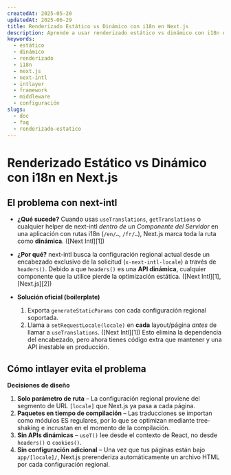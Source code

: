 ```yaml
---
createdAt: 2025-05-20
updatedAt: 2025-06-29
title: Renderizado Estático vs Dinámico con i18n en Next.js
description: Aprende a usar renderizado estático vs dinámico con i18n en Next.js.
keywords:
  - estático
  - dinámico
  - renderizado
  - i18n
  - next.js
  - next-intl
  - intlayer
  - framework
  - middleware
  - configuración
slugs:
  - doc
  - faq
  - renderizado-estatico
---
```


# Renderizado Estático vs Dinámico con i18n en Next.js

## El problema con **next-intl**

- **¿Qué sucede?**
  Cuando usas `useTranslations`, `getTranslations` o cualquier helper de next-intl _dentro de un Componente del Servidor_ en una aplicación con rutas i18n (`/en/…`, `/fr/…`), Next.js marca toda la ruta como **dinámica**. ([Next Intl][1])

- **¿Por qué?**
  next-intl busca la configuración regional actual desde un encabezado exclusivo de la solicitud (`x-next-intl-locale`) a través de `headers()`. Debido a que `headers()` es una **API dinámica**, cualquier componente que la utilice pierde la optimización estática. ([Next Intl][1], [Next.js][2])

- **Solución oficial (boilerplate)**

  1. Exporta `generateStaticParams` con cada configuración regional soportada.
  2. Llama a `setRequestLocale(locale)` en **cada** layout/página _antes_ de llamar a `useTranslations`. ([Next Intl][1])
     Esto elimina la dependencia del encabezado, pero ahora tienes código extra que mantener y una API inestable en producción.

## Cómo **intlayer** evita el problema

**Decisiones de diseño**

1. **Solo parámetro de ruta** – La configuración regional proviene del segmento de URL `[locale]` que Next.js ya pasa a cada página.
2. **Paquetes en tiempo de compilación** – Las traducciones se importan como módulos ES regulares, por lo que se optimizan mediante tree-shaking e incrustan en el momento de la compilación.
3. **Sin APIs dinámicas** – `useT()` lee desde el contexto de React, no desde `headers()` o `cookies()`.
4. **Sin configuración adicional** – Una vez que tus páginas están bajo `app/[locale]/`, Next.js prerenderiza automáticamente un archivo HTML por cada configuración regional.

